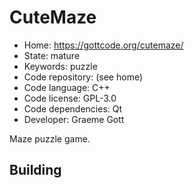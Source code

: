 # CuteMaze

- Home: https://gottcode.org/cutemaze/
- State: mature
- Keywords: puzzle
- Code repository: (see home)
- Code language: C++
- Code license: GPL-3.0
- Code dependencies: Qt
- Developer: Graeme Gott

Maze puzzle game.

## Building
